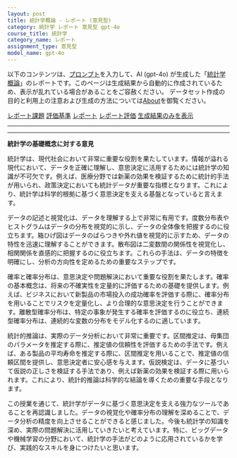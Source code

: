 ```yaml
---
layout: post
title: 統計学概論 - レポート (意見型)
category: 統計学 レポート 意見型 gpt-4o
course_title: 統計学
category_name: レポート
assignment_type: 意見型
model_name: gpt-4o
---
```


以下のコンテンツは、[プロンプト](http://127.0.0.1:8000/generated/統計学/gpt-4o/prompt_レポート-意見型.md)を入力して、AI (gpt-4o) が生成した「[統計学概論](/contents/統計学/)」のレポートです。このページは生成結果から自動的に作成されているため、表示が乱れている場合があることをご容赦ください。
データセット作成の目的と利用上の注意および生成の方法については[About](/About)を御覧ください。

[レポート課題](../レポート課題-意見型)
[評価基準](../評価基準-意見型)
[レポート](../レポート-意見型)
[レポート評価](../レポート評価-意見型)
[生成結果のみを表示](http://127.0.0.1:8000/generated/統計学/gpt-4o/レポート-意見型.md)
  

***
***
  
**統計学の基礎概念に対する意見**

統計学は、現代社会において非常に重要な役割を果たしています。情報が溢れる現代において、データを正確に理解し、意思決定に活用するためには統計学の知識が不可欠です。例えば、医療分野では新薬の効果を検証するために統計的手法が用いられ、政策決定においても統計データが重要な指標となります。これにより、統計学は科学的根拠に基づく意思決定を支える基盤となっていると言えます。

データの記述と視覚化は、データを理解する上で非常に有用です。度数分布表やヒストグラムはデータの分布を視覚的に示し、データの全体像を把握するのに役立ちます。箱ひげ図はデータのばらつきや外れ値を視覚的に示すため、データの特性を迅速に理解することができます。散布図は二変数間の関係性を視覚化し、相関関係を直感的に把握するのに役立ちます。これらの手法は、データの特徴を明確にし、分析の方向性を定めるための重要なステップです。

確率と確率分布は、意思決定や問題解決において重要な役割を果たします。確率の基本概念は、将来の不確実性を定量的に評価するための基礎を提供します。例えば、ビジネスにおいて新製品の市場投入の成功確率を評価する際に、確率分布を用いることでリスクを定量化し、より合理的な意思決定を行うことができます。離散型確率分布は、特定の事象が発生する確率を評価するのに役立ち、連続型確率分布は、連続的な変数の分布をモデル化するのに適しています。

統計的推論は、実際のデータ分析において非常に重要です。区間推定は、母集団のパラメータを推定する際に、推定値の信頼性を評価するための手法です。例えば、ある製品の平均寿命を推定する際に、区間推定を用いることで、推定値の信頼区間を提供し、意思決定者に安心感を与えます。仮説検定は、データに基づいて仮説の正しさを検証する手法であり、例えば新薬の効果を検証する際に用いられます。これにより、統計的推論は科学的な結論を導くための重要な手段となります。

この授業を通じて、統計学がデータに基づく意思決定を支える強力なツールであることを再認識しました。データの視覚化や確率分布の理解を深めることで、データ分析の精度を向上させることができると感じました。今後も統計学の知識を深め、実際の問題解決に活用していきたいと考えています。特に、ビッグデータや機械学習の分野において、統計学の手法がどのように応用されているかを学び、実践的なスキルを身につけたいと思います。
